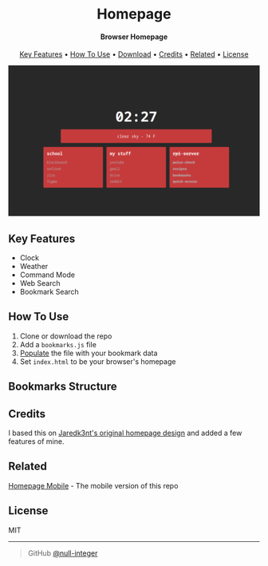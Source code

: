 
<h1 align="center">
  <br>
  Homepage
  <br>
</h1>

<h4 align="center">Browser Homepage</h4>

<p align="center">
  <a href="#key-features">Key Features</a> •
  <a href="#how-to-use">How To Use</a> •
  <a href="#download">Download</a> •
  <a href="#credits">Credits</a> •
  <a href="#related">Related</a> •
  <a href="#license">License</a>
</p>

![screenshot](screenshot.png)

## Key Features

* Clock
* Weather
* Command Mode
* Web Search
* Bookmark Search

## How To Use

1. Clone or download the repo
2. Add a `bookmarks.js` file
3. <a href="bookmarks-structure">Populate</a> the file with your bookmark data
4. Set `index.html` to be your browser's homepage

## Bookmarks Structure

## Credits

I based this on <a href="https://github.com/Jaredk3nt/homepage">Jaredk3nt's original homepage design</a> and added a few features of mine.

## Related

[Homepage Mobile](https://github.com/) - The mobile version of this repo

## License

MIT

---
>GitHub [@null-integer](https://github.com/null-integer)